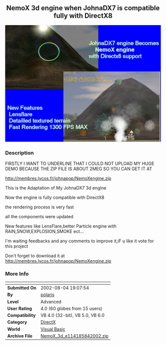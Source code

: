 ﻿<div align="center">

## NemoX 3d engine when JohnaDX7 is compatible fully with DirectX8

<img src="PIC200284131781234.jpg">
</div>

### Description

FIRSTLY I WANT TO UNDERLINE THAT I COULD NOT UPLOAD MY HUGE DEMO BECAUSE THE ZIP FILE IS ABOUT 2MEG SO YOU CAN GET IT AT

http://membres.lycos.fr/johnapop/NemoXengine.zip

This is the Adaptation of My JohnaDX7 3d engine

Now the engine is fully compatible with DirectX8

the rendering process is very fast

all the components were updated

New features like LensFlare,better Particle engine with RAIN,SNOW,EXPLOSION,SMOKE ect...

I'm waiting feedbacks and any comments to improve it,iF u like it vote for this project

Don't forget to download it at http://membres.lycos.fr/johnapop/NemoXengine.zip
 
### More Info
 


<span>             |<span>
---                |---
**Submitted On**   |2002-08-04 19:07:54
**By**             |[polaris](https://github.com/Planet-Source-Code/PSCIndex/blob/master/ByAuthor/polaris.md)
**Level**          |Advanced
**User Rating**    |4.0 (60 globes from 15 users)
**Compatibility**  |VB 4\.0 \(32\-bit\), VB 5\.0, VB 6\.0
**Category**       |[DirectX](https://github.com/Planet-Source-Code/PSCIndex/blob/master/ByCategory/directx__1-44.md)
**World**          |[Visual Basic](https://github.com/Planet-Source-Code/PSCIndex/blob/master/ByWorld/visual-basic.md)
**Archive File**   |[NemoX\_3d\_e114185842002\.zip](https://github.com/Planet-Source-Code/polaris-nemox-3d-engine-when-johnadx7-is-compatible-fully-with-directx8__1-37622/archive/master.zip)









